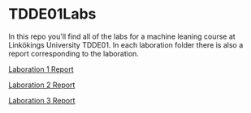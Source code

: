 # TDDE01Labs
In this repo you'll find all of the labs for a machine leaning course at Linkökings University TDDE01.
In each laboration folder there is also a report corresponding to the laboration.

[Laboration 1 Report](https://github.com/Wojak27/TDDE01Labs/blob/master/Lab1/Assignment2/Report_Lab1.pdf)

[Laboration 2 Report](https://github.com/Wojak27/TDDE01Labs/blob/master/Lab%202/Report_Lab2.pdf)

[Laboration 3 Report](https://github.com/Wojak27/TDDE01Labs/blob/master/Lab%203/Report_Lab3.pdf)

